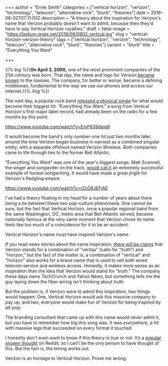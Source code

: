 +++
author = "Ernie Smith"
categories = ["vertical horizon", "verizon", "technology", "telecom", "alternative rock", "blurb", "theories"]
date = 2018-08-02T07:11:00Z
description = "A theory about the inspiration for Verizon's name that Verizon probably doesn't want to admit, because then they'd have to pay Vertical Horizon royalties."
draft = false
image = "https://tedium.imgix.net/2018/08/0802_vertical.jpg"
slug = "vertical-horizon-verizon-theory"
tags = ["vertical horizon", "verizon", "technology", "telecom", "alternative rock", "blurb", "theories"]
variant = "blurb"
title = "Everything You Want"

+++

{{% big %}}**On April 3, 2000,** one of the most prominent companies of the 21st century was born. That day, the name and logo for Verizon [became known](https://www.nytimes.com/2000/04/03/business/bell-atlantic-to-promote-its-new-wireless-brand.html) to the masses. The company, for better or worse, became a defining middleman, fundamental to the way we use our phones and access our internet.{{% /big %}}

The next day, a popular rock band [released a physical single](https://www.allmusic.com/album/everything-you-want-us-cd-single-mw0000063059) for what would become their biggest hit. “Everything You Want,” a song from Vertical Horizon's first major label record, had already been on the radio for a few months by this point.

https://www.youtube.com/watch?v=EmP639dqip8

It would become the band's only number-one hit just two months later, around the time Verizon began business in earnest as a combined singular entity, with a separate offshoot named Verizon Wireless. Both companies came to life through ties to the former Bell Atlantic.

"Everything You Want" was one of the year's biggest songs. Matt Scannell, the singer and songwriter on the track, [would call it](http://www.songwriteruniverse.com/verticalhorizon123.htm) an extremely successful example of honest songwriting. It would have made a great jingle for Verizon's fledgling empire.

https://www.youtube.com/watch?v=rZoD8JEFjAE

I've had a theory floating in my head for a number of years about there being a tie between these two pop-culture phenomena. One cannot be sure, but the fact that Vertical Horizon, once a popular regional band from the same Washington, DC, metro area that Bell Atlantic served, became nationally famous at the very same moment that Verizon chose its name feels like too much of a coincidence for it to be an accident.

Vertical Horizon's name must have inspired Verizon's name.

If you read news stories about the name inspiration, [there will be claims](https://www.nytimes.com/2000/11/05/nyregion/new-jersey-co-what-s-a-verizon-anyway.html) that Verizon stands for a combination of “veritas” (Latin for “truth”) and “horizon,” but the fact of the matter is, a combination of "vertical" and "horizon" also works for a brand name that is used to sell both wired telecom service and wireless access. Honestly, it makes more sense as an inspiration than the idea that Verizon would stand for "truth." The company these days owns TechCrunch and Yahoo News, but something tells me the guy laying down the fiber wiring isn't thinking about truth.

But the problem is, if Verizon were to admit this inspiration, two things would happen: One, Vertical Horizon would ask this massive company to pay up; and two, everyone would make fun of Verizon for being inspired by alt-pop.

The branding consultant that came up with this name would never admit it, but you have to remember how big this song was. It was *everywhere*, a hit with massive legs that succeeded on every format it touched.

I honestly don't even want to know if this theory is true or not. It’s a [popular](https://www.reddit.com/r/Showerthoughts/comments/1lsdh8/verizon_is_just_a_combination_of_vertical_and/) [shower thought](https://www.reddit.com/r/Showerthoughts/comments/4bgz4b/i_wonder_if_the_people_who_named_verizon_were/) on Reddit, so I can’t be the only person to have thought of this. But the fact is, the timing works out.

Verizon is an homage to Vertical Horizon. Prove me wrong.